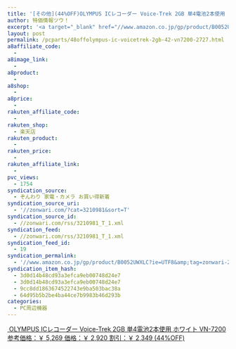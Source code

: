 ```yaml
---
title: '[その他](44%OFF)OLYMPUS ICレコーダー Voice-Trek 2GB 単4電池2本使用 ホワイト VN-7200 ￥2,920'
author: 特価情報ツウ！
excerpt: '<a target="_blank" href="//www.amazon.co.jp/gp/product/B0052UWXLC?ie=UTF8&amp;tag=zonwari-22&amp;linkCode=as2&amp;camp=247&amp;creative=7399&amp;creativeASIN=B0052UWXLC"><img src="//ecx.images-amazon.com/images/I/41W4Wij7AcL._SL100_.jpg"><br>OLYMPUS IC&#12524;&#12467;&#12540;&#12480;&#12540; Voice-Trek 2GB &#21336;4&#38651;&#27744;2&#26412;&#20351;&#29992; &#12507;&#12527;&#12452;&#12488; VN-7200<br>&#21442;&#32771;&#20385;&#26684;&#65306;&#65509; 5,269<br>&#20385;&#26684;&#65306;&#65509; 2,920<br>&#21106;&#24341;&#65306;&#65509; 2,349 (44%OFF)</a>'
layout: post
permalink: /pcparts/48offolympus-ic-voicetrek-2gb-42-vn7200-2727.html
a8affiliate_code:
  -
a8image_link:
  -
a8product:
  -
a8shop:
  -
a8price:
  -
rakuten_affiliate_code:
  -
rakuten_shop:
  - 楽天店
rakuten_product:
  -
rakuten_price:
  -
rakuten_affiliate_link:
  -
pvc_views:
  - 1754
syndication_source:
  - ぞんわり 家電・カメラ お買い得新着
syndication_source_uri:
  - '//zonwari.com/?cat=3210981&sort=T'
syndication_source_id:
  - //zonwari.com/rss/3210981_T_1.xml
syndication_feed:
  - //zonwari.com/rss/3210981_T_1.xml
syndication_feed_id:
  - 19
syndication_permalink:
  - '//www.amazon.co.jp/gp/product/B0052UWXLC?ie=UTF8&amp;tag=zonwari-22&amp;linkCode=as2&amp;camp=247&amp;creative=7399&amp;creativeASIN=B0052UWXLC'
syndication_item_hash:
  - 3d0d14b48cd93a3efca9eb00748d24e7
  - 3d0d14b48cd93a3efca9eb00748d24e7
  - 9cc8dd1863674522743e9ba503bac38a
  - 64d95b5b2be4ba44ce7b9983b46d293b
categories:
  - PC周辺機器
---
```

[<img src='//i2.wp.com/ecx.images-amazon.com/images/I/41W4Wij7AcL._SL150_.jpg?w=546' title="" alt="" data-recalc-dims="1" />
OLYMPUS ICレコーダー Voice-Trek 2GB 単4電池2本使用 ホワイト VN-7200
参考価格：￥ 5,269
価格：￥ 2,920
割引：￥ 2,349 (44%OFF)][1]

 [1]: //www.amazon.co.jp/gp/product/B0052UWXLC?ie=UTF8&#038;tag=tokkajohotsu-22&#038;linkCode=as2&#038;camp=247&#038;creative=7399&#038;creativeASIN=B0052UWXLC